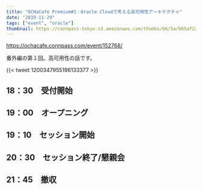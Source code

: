 ```yaml
---
title: "OCHaCafe Premium#1：Oracle Cloudで考える高可用性アーキテクチャ"
date: "2019-11-29"
tags: ["event", "oracle"]
thumbnail: https://connpass-tokyo.s3.amazonaws.com/thumbs/b6/5a/b65af2269a5ae91884692c4febc15d49.png
---
```


https://ochacafe.connpass.com/event/152768/

番外編の第１回。高可用性の話です。

{{< tweet 1200347955196133377 >}}


## 18：30　受付開始　


## 19：00　オープニング


## 19：10　セッション開始


## 20：30　セッション終了/懇親会　


## 21：45　撤収


